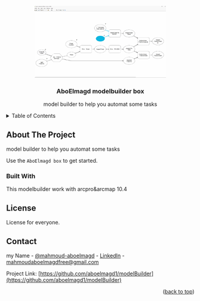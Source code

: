 <div id="top"></div>





<!-- PROJECT LOGO -->
<br />
<div align="center">
  <a href="https://github.com/aboelmagd1/modelBuilder">
    <img src="img/rd.png" alt="Logo" width="70%" >
  </a>

  <h3 align="center">AboElmagd modelbuilder box</h3>

  <p align="center">
    model builder to help you automat some tasks
    </p>
</div>

<!-- TABLE OF CONTENTS -->
<details>
  <summary>Table of Contents</summary>
  <ol>
    <li>
       modelbuiders contains on
              <ul>
                <li>Arcpro models</li>
                <li>Collect feature class</li>
                <li>Convert mxd</li>
                <li>cut fill</li>
                <li>cut fill</li>
                <li>digitizing</li>
                <li>Export
                   <ul>  
                     <li>Export features by Attribute with new GDB</li>
                          <li>export to autocade</li>
                         </ul>  
        </li>
      
  </ol>
</details>


<!-- ABOUT THE PROJECT -->
## About The Project

model builder to help you automat some tasks

Use the `AboElmagd box` to get started.
 <br />


### Built With

This modelbuilder work with arcpro&arcmap 10.4 




<!-- LICENSE -->
## License

License for everyone.




<!-- CONTACT -->
## Contact

my Name - [@mahmoud-aboelmagd](https://github.com/aboelmagd1/) - [LinkedIn](https://www.linkedin.com/in/mahmoud-aboelmagd/) - mahmoudaboelmagdfree@gmail.com

Project Link: [https://github.com/aboelmagd1/modelBuilder](https://github.com/aboelmagd1/modelBuilder)

<p align="right">(<a href="#top">back to top</a>)</p>
